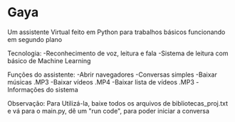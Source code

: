 # Gaya
Um assistente Virtual feito em Python para trabalhos básicos funcionando em segundo plano

Tecnologia:
    -Reconhecimento de voz, leitura e fala
    -Sistema de leitura com básico de Machine Learning

Funções do assistente:
    -Abrir navegadores
    -Conversas simples
    -Baixar músicas .MP3
    -Baixar vídeos .MP4
    -Baixar lista de vídeos .MP3
    -Informações do sistema


Observação:
    Para Utilizá-la, baixe todos os arquivos de bibliotecas_proj.txt e vá para o main.py, dê um "run code", para poder iniciar a conversa
